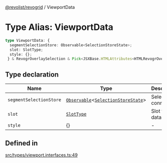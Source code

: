 [@revolist/revogrid](README.md) / ViewportData

# Type Alias: ViewportData

```ts
type ViewportData: {
  segmentSelectionStore: Observable<SelectionStoreState>;
  slot: SlotType;
  style: {};
 } & RevogrOverlaySelection & Pick<JSXBase.HTMLAttributes<HTMLRevogrOverlaySelectionElement>, "ref"> & Pick<JSXBase.HTMLAttributes<HTMLRevogrDataElement>, "ref"> & RevogrData;
```

## Type declaration

| Name | Type | Description | Defined in |
| ------ | ------ | ------ | ------ |
| `segmentSelectionStore` | [`Observable`](TypeAlias.Observable.md)\<[`SelectionStoreState`](TypeAlias.SelectionStoreState.md)\> | Selection connection | [src/types/viewport.interfaces.ts:51](https://github.com/revolist/revogrid/blob/0787a2552cf5bbb21cb9aa4dbfa802d1d65b108b/src/types/viewport.interfaces.ts#L51) |
| `slot` | [`SlotType`](TypeAlias.SlotType.md) | Slot to put data | [src/types/viewport.interfaces.ts:54](https://github.com/revolist/revogrid/blob/0787a2552cf5bbb21cb9aa4dbfa802d1d65b108b/src/types/viewport.interfaces.ts#L54) |
| `style` | \{\} | - | [src/types/viewport.interfaces.ts:55](https://github.com/revolist/revogrid/blob/0787a2552cf5bbb21cb9aa4dbfa802d1d65b108b/src/types/viewport.interfaces.ts#L55) |

## Defined in

[src/types/viewport.interfaces.ts:49](https://github.com/revolist/revogrid/blob/0787a2552cf5bbb21cb9aa4dbfa802d1d65b108b/src/types/viewport.interfaces.ts#L49)
